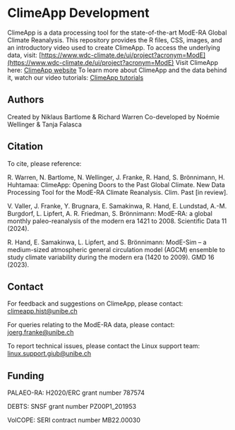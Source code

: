# ClimeApp Development
ClimeApp is a data processing tool for the state-of-the-art ModE-RA Global Climate Reanalysis. This repository provides the R files, CSS, images, and an introductory video used to create ClimeApp.
To access the underlying data, visit: [https://www.wdc-climate.de/ui/project?acronym=ModE](https://www.wdc-climate.de/ui/project?acronym=ModE)
Visit ClimeApp here: [ClimeApp website](https://mode-ra.unibe.ch/climeapp/)
To learn more about ClimeApp and the data behind it, watch our video tutorials: [ClimeApp tutorials](https://climeapp.github.io/ClimeApp_Tutorials/)


## Authors
Created by Niklaus Bartlome & Richard Warren
Co-developed by Noémie Wellinger & Tanja Falasca

## Citation
To cite, please reference:

R. Warren, N. Bartlome, N. Wellinger, J. Franke, R. Hand, S. Brönnimann, H. Huhtamaa: ClimeApp: Opening Doors to the Past Global Climate. New Data Processing Tool for the ModE-RA Climate Reanalysis. Clim. Past [in review].

V. Valler, J. Franke, Y. Brugnara, E. Samakinwa, R. Hand, E. Lundstad, A.-M. Burgdorf, L. Lipfert, A. R. Friedman, S. Brönnimann: ModE-RA: a global monthly paleo-reanalysis of the modern era 1421 to 2008. Scientific Data 11 (2024).

R. Hand, E. Samakinwa, L. Lipfert, and S. Brönnimann: ModE-Sim – a medium-sized atmospheric general circulation model (AGCM) ensemble to study climate variability during the modern era (1420 to 2009). GMD 16 (2023).

## Contact
For feedback and suggestions on ClimeApp, please contact: climeapp.hist@unibe.ch

For queries relating to the ModE-RA data, please contact: joerg.franke@unibe.ch

To report technical issues, please contact the Linux support team: linux.support.giub@unibe.ch

## Funding
PALAEO-RA: H2020/ERC grant number 787574

DEBTS: SNSF grant number PZ00P1_201953

VolCOPE: SERI contract number MB22.00030
